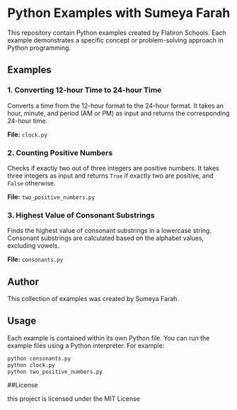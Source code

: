 # Python Examples with Sumeya Farah

This repository contain Python examples created by Flatiron Schools. Each example demonstrates a specific concept or problem-solving approach in Python programming.

## Examples

### 1. Converting 12-hour Time to 24-hour Time

Converts a time from the 12-hour format to the 24-hour format. It takes an hour, minute, and period (AM or PM) as input and returns the corresponding 24-hour time.

**File:** `clock.py`

### 2. Counting Positive Numbers

Checks if exactly two out of three integers are positive numbers. It takes three integers as input and returns `True` if exactly two are positive, and `False` otherwise.

**File:** `two_positive_numbers.py`

### 3. Highest Value of Consonant Substrings

Finds the highest value of consonant substrings in a lowercase string. Consonant substrings are calculated based on the alphabet values, excluding vowels.

**File:** `consonants.py`

## Author

This collection of examples was created by Sumeya Farah.

## Usage

Each example is contained within its own Python file. You can run the example files using a Python interpreter. For example:

```bash
python consonants.py
python clock.py
python two_positive_numbers.py
```

##License

this project is licensed under the MIT License
